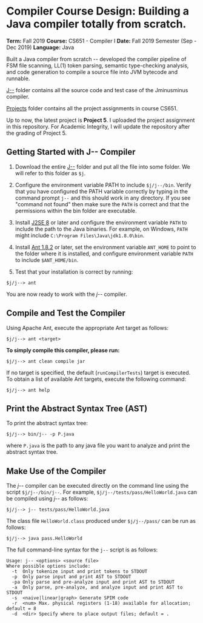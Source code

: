 # Compiler Course Design: Building a Java compiler totally from scratch. 
**Term:** Fall 2019 
**Course:** CS651 - Compiler I 
**Date:** Fall 2019 Semester (Sep - Dec 2019) 
**Language:** Java  

Built a Java compiler from scratch -- developed the compiler pipeline 
of FSM file scanning, LL(1) token parsing, semantic type-checking analysis,
and code generation to compile a source file into JVM bytecode and runnable.

[J--](https://github.com/GuangYang98/CS651-Compiler/blob/master/j--) folder contains all the source code and test case of the Jminusminus compiler.

[Projects](https://github.com/GuangYang98/CS651-Compiler/blob/master/projects) folder contains all the project assignments in course CS651.

Up to now, the latest project is **Project 5**. I uploaded the project assignment in this repository. For Academic Integrity, I will update the repository after the grading of Project 5.

## Getting Started with J-- Compiler

1. Download the entire [J--](https://github.com/GuangYang98/CS651-Compiler/blob/master/j--) folder and put all the file into some folder. We will refer to this
   folder as `$j`. 

2. Configure the environment variable PATH to include `$j/j--/bin`.
   Verify that you have configured the PATH variable correctly by typing in the
   command prompt `j--` and this should work in any directory. If you see
   "command not found" then make sure the `PATH` is correct and that the
   permissions within the bin folder are executable.

3. Install [J2SE 8](https://www.java.com/en/download/manual.jsp) or later
   and configure the environment variable `PATH` to include the path to the
   Java binaries. For example, on Windows, `PATH` might include
   `C:\Program Files\Java\jdk1.8.0\bin`.

4. Install [Ant 1.8.2](http://ant.apache.org/bindownload.cgi) or later, set the
   environment variable `ANT_HOME` to point to the folder where it is installed,
   and configure environment variable `PATH` to include `$ANT_HOME/bin`.

5. Test that your installation is correct by running:

```
$j/j--> ant
```

You are now ready to work with the _j--_ compiler. 

## Compile and Test the Compiler

Using Apache Ant, execute the appropriate Ant target as follows:

```
$j/j--> ant <target>
```

**To simply compile this compiler, please run:**

```
$j/j--> ant clean compile jar
```

If no target is specified, the default (`runCompilerTests`) target is executed.
To obtain a list of available Ant targets, execute the following command:

```
$j/j--> ant help
```

## Print the Abstract Syntax Tree (AST)

To print the abstract syntax tree:

```
$j/j--> bin/j-- -p P.java
```

where `P.java` is the path to any java file you want to analyze and print the abstract syntax tree.

## Make Use of the Compiler

The _j--_ compiler can be executed directly on the command line using the script
`$j/j--/bin/j--`. For example, `$j/j--/tests/pass/HelloWorld.java` can be compiled
using _j--_ as follows:

```
$j/j--> j-- tests/pass/HelloWorld.java
```

The class file `HelloWorld.class` produced under `$j/j--/pass/` can be run as follows:

```
$j/j--> java pass.HelloWorld
```

The full command-line syntax for the `j--` script is as follows:

```
Usage: j-- <options> <source file>
Where possible options include:
  -t  Only tokenize input and print tokens to STDOUT
  -p  Only parse input and print AST to STDOUT
  -pa Only parse and pre-analyze input and print AST to STDOUT
  -a  Only parse, pre-analyze, and analyze input and print AST to STDOUT
  -s  <naive|linear|graph> Generate SPIM code
  -r  <num> Max. physical registers (1-18) available for allocation; default = 8
  -d  <dir> Specify where to place output files; default = .
```

# 